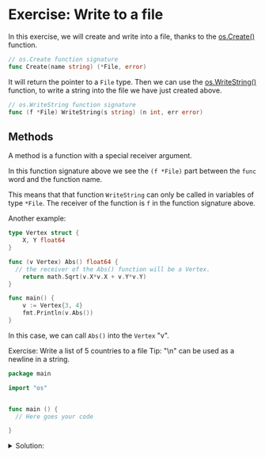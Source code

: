 # Exercise: Write to a file

In this exercise, we will create and write into a file, thanks to the [os.Create()](https://pkg.go.dev/os#Create) function.

```go
// os.Create function signature
func Create(name string) (*File, error)
```

It will return the pointer to a `File` type. Then we can use the [os.WriteString()](https://pkg.go.dev/os#File.WriteString) function, to write a string into the file we have just created above.

```go
// os.WriteString function signature
func (f *File) WriteString(s string) (n int, err error)
```

## Methods

A method is a function with a special receiver argument.

In this function signature above we see the `(f *File)` part between the `func` word and the function name. 

This means that that function `WriteString` can only be called in variables of type `*File`. The receiver of the function is `f` in the function signature above.

Another example:

```go
type Vertex struct {
	X, Y float64
}

func (v Vertex) Abs() float64 {
  // the receiver of the Abs() function will be a Vertex.
	return math.Sqrt(v.X*v.X + v.Y*v.Y)
}

func main() {
	v := Vertex{3, 4}
	fmt.Println(v.Abs())
}
```

In this case, we can call `Abs()` into the `Vertex` "v".

Exercise: Write a list of 5 countries to a file
Tip: "\n" can be used as a newline in a string.

```go
package main

import "os"


func main () {
  // Here goes your code

}
```

<details>
<summary> Solution: </summary>

```go
package main

import "os"

func main () {
  // Here goes your code
  file, err := os.Create("countries.txt")

  if err != nil {
    return
  }

  defer file.Close()

  file.WriteString("Germany\nFrance\nUSA\nSpain\nUK\n")
}
```

</details>

